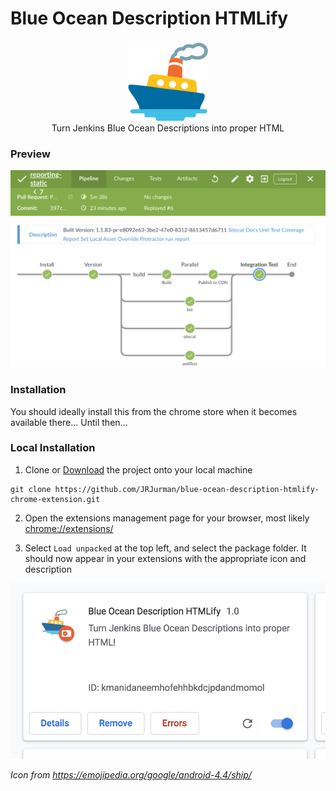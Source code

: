 # Blue Ocean Description HTMLify

<p align="center">
<img src="./ship_emoji.png" width="128" height="128">
<br/>
Turn Jenkins Blue Ocean Descriptions into proper HTML
</p>

### Preview

![](./preview.png)

### Installation

You should ideally install this from the chrome store when it becomes available there... Until then...

### Local Installation

1. Clone or [Download](https://github.com/JRJurman/blue-ocean-description-htmlify-chrome-extension/archive/master.zip) the project onto your local machine

```
git clone https://github.com/JRJurman/blue-ocean-description-htmlify-chrome-extension.git
```

2. Open the extensions management page for your browser, most likely [chrome://extensions/](chrome://extensions/)

3. Select `Load unpacked` at the top left, and select the package folder. It should now appear in your extensions with the appropriate icon and description

![](./installation-preview.png)

_Icon from https://emojipedia.org/google/android-4.4/ship/_
